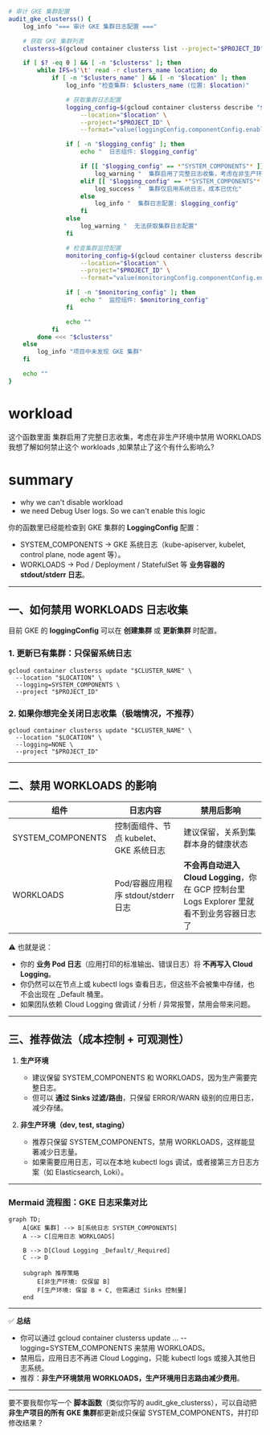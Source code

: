 ```bash
# 审计 GKE 集群配置
audit_gke_clusterss() {
    log_info "=== 审计 GKE 集群日志配置 ==="

    # 获取 GKE 集群列表
    clusterss=$(gcloud container clusterss list --project="$PROJECT_ID" --format="value(name,location)" 2>/dev/null)

    if [ $? -eq 0 ] && [ -n "$clusterss" ]; then
        while IFS=$'\t' read -r clusters_name location; do
            if [ -n "$clusters_name" ] && [ -n "$location" ]; then
                log_info "检查集群: $clusters_name (位置: $location)"

                # 获取集群日志配置
                logging_config=$(gcloud container clusterss describe "$clusters_name" \
                    --location="$location" \
                    --project="$PROJECT_ID" \
                    --format="value(loggingConfig.componentConfig.enableComponents)" 2>/dev/null)

                if [ -n "$logging_config" ]; then
                    echo "  日志组件: $logging_config"

                    if [[ "$logging_config" == *"SYSTEM_COMPONENTS"* ]] && [[ "$logging_config" == *"WORKLOADS"* ]]; then
                        log_warning "  集群启用了完整日志收集，考虑在非生产环境中禁用 WORKLOADS"
                    elif [[ "$logging_config" == *"SYSTEM_COMPONENTS"* ]]; then
                        log_success "  集群仅启用系统日志，成本已优化"
                    else
                        log_info "  集群日志配置: $logging_config"
                    fi
                else
                    log_warning "  无法获取集群日志配置"
                fi

                # 检查集群监控配置
                monitoring_config=$(gcloud container clusterss describe "$clusters_name" \
                    --location="$location" \
                    --project="$PROJECT_ID" \
                    --format="value(monitoringConfig.componentConfig.enableComponents)" 2>/dev/null)

                if [ -n "$monitoring_config" ]; then
                    echo "  监控组件: $monitoring_config"
                fi

                echo ""
            fi
        done <<< "$clusterss"
    else
        log_info "项目中未发现 GKE 集群"
    fi

    echo ""
}
```

# workload

这个函数里面 集群启用了完整日志收集，考虑在非生产环境中禁用 WORKLOADS 我想了解如何禁止这个 workloads ,如果禁止了这个有什么影响么?

# summary

- why we can't disable workload
- we need Debug User logs. So we can't enable this logic

你的函数里已经能检查到 GKE 集群的 **LoggingConfig** 配置：

- SYSTEM_COMPONENTS → GKE 系统日志（kube-apiserver, kubelet, control plane, node agent 等）。
- WORKLOADS → Pod / Deployment / StatefulSet 等 **业务容器的 stdout/stderr 日志**。

---

## **一、如何禁用 WORKLOADS 日志收集**

目前 GKE 的 **loggingConfig** 可以在 **创建集群** 或 **更新集群** 时配置。

### **1. 更新已有集群：只保留系统日志**

```
gcloud container clusterss update "$CLUSTER_NAME" \
  --location "$LOCATION" \
  --logging=SYSTEM_COMPONENTS \
  --project "$PROJECT_ID"
```

### **2. 如果你想完全关闭日志收集（极端情况，不推荐）**

```
gcloud container clusterss update "$CLUSTER_NAME" \
  --location "$LOCATION" \
  --logging=NONE \
  --project "$PROJECT_ID"
```

---

## **二、禁用 WORKLOADS 的影响**

| **组件**          | **日志内容**                           | **禁用后影响**                                                                             |
| ----------------- | -------------------------------------- | ------------------------------------------------------------------------------------------ |
| SYSTEM_COMPONENTS | 控制面组件、节点 kubelet、GKE 系统日志 | 建议保留，关系到集群本身的健康状态                                                         |
| WORKLOADS         | Pod/容器应用程序 stdout/stderr 日志    | **不会再自动进入 Cloud Logging**，你在 GCP 控制台里 Logs Explorer 里就看不到业务容器日志了 |

⚠️ 也就是说：

- 你的 **业务 Pod 日志**（应用打印的标准输出、错误日志）将 **不再写入 Cloud Logging**。
- 你仍然可以在节点上或 kubectl logs 查看日志，但这些不会被集中存储，也不会出现在 \_Default 桶里。
- 如果团队依赖 Cloud Logging 做调试 / 分析 / 异常报警，禁用会带来问题。

---

## **三、推荐做法（成本控制 + 可观测性）**

1. **生产环境**

    - 建议保留 SYSTEM_COMPONENTS 和 WORKLOADS，因为生产需要完整日志。
    - 但可以 **通过 Sinks 过滤/路由**，只保留 ERROR/WARN 级别的应用日志，减少存储。

2. **非生产环境（dev, test, staging）**

    - 推荐只保留 SYSTEM_COMPONENTS，禁用 WORKLOADS，这样能显著减少日志量。
    - 如果需要应用日志，可以在本地 kubectl logs 调试，或者接第三方日志方案（如 Elasticsearch, Loki）。

---

### **Mermaid 流程图：GKE 日志采集对比**

```mermaid
graph TD;
    A[GKE 集群] --> B[系统日志 SYSTEM_COMPONENTS]
    A --> C[应用日志 WORKLOADS]

    B --> D[Cloud Logging _Default/_Required]
    C --> D

    subgraph 推荐策略
        E[非生产环境: 仅保留 B]
        F[生产环境: 保留 B + C, 但需通过 Sinks 控制量]
    end
```

---

✅ **总结**

- 你可以通过 gcloud container clusterss update ... --logging=SYSTEM_COMPONENTS 来禁用 WORKLOADS。
- 禁用后，应用日志不再进 Cloud Logging，只能 kubectl logs 或接入其他日志系统。
- 推荐：**非生产环境禁用 WORKLOADS，生产环境用日志路由减少费用**。

---

要不要我帮你写一个 **脚本函数**（类似你写的 audit_gke_clusterss），可以自动把 **非生产项目的所有 GKE 集群**都更新成只保留 SYSTEM_COMPONENTS，并打印修改结果？
